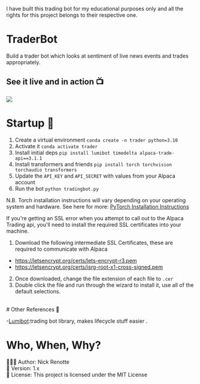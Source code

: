 I have built this trading bot for my educational purposes only and all the rights for this project belongs to their respective one.

# TraderBot

Build a trader bot which looks at sentiment of live news events and trades appropriately.

## See it live and in action 📺

<img src="https://i.imgur.com/FaQH8rz.png"/>

# Startup 🚀

1. Create a virtual environment `conda create -n trader python=3.10`
2. Activate it `conda activate trader`
3. Install initial deps `pip install lumibot timedelta alpaca-trade-api==3.1.1`
4. Install transformers and friends `pip install torch torchvision torchaudio transformers`
5. Update the `API_KEY` and `API_SECRET` with values from your Alpaca account
6. Run the bot `python tradingbot.py`

<p>N.B. Torch installation instructions will vary depending on your operating system and hardware. See here for more: 
<a href="pytorch.org/">PyTorch Installation Instructions</a></p>

If you're getting an SSL error when you attempt to call out to the Alpaca Trading api, you'll need to install the required SSL certificates into your machine.

1. Download the following intermediate SSL Certificates, these are required to communicate with Alpaca

- https://letsencrypt.org/certs/lets-encrypt-r3.pem
- https://letsencrypt.org/certs/isrg-root-x1-cross-signed.pem

2. Once downloaded, change the file extension of each file to `.cer`
3. Double click the file and run through the wizard to install it, use all of the default selections.

</br>
# Other References 🔗

<p>-<a href="github.com/Lumiwealth/lumibot)">Lumibot</a>:trading bot library, makes lifecycle stuff easier .</p>

# Who, When, Why?

👨🏾‍💻 Author: Nick Renotte <br />
📅 Version: 1.x<br />
📜 License: This project is licensed under the MIT License </br>
